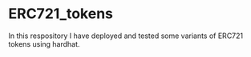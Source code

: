 # ERC721_tokens

In this respository I have deployed and tested some variants of ERC721 tokens using hardhat. 
